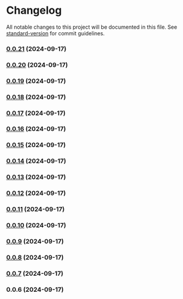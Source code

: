 # Changelog

All notable changes to this project will be documented in this file. See [standard-version](https://github.com/conventional-changelog/standard-version) for commit guidelines.

### [0.0.21](https://github.com/gravypower/zli/compare/v0.0.20...v0.0.21) (2024-09-17)

### [0.0.20](https://github.com/gravypower/zli/compare/v0.0.19...v0.0.20) (2024-09-17)

### [0.0.19](https://github.com/gravypower/zli/compare/v0.0.18...v0.0.19) (2024-09-17)

### [0.0.18](https://github.com/gravypower/zli/compare/v0.0.17...v0.0.18) (2024-09-17)

### [0.0.17](https://github.com/gravypower/zli/compare/v0.0.16...v0.0.17) (2024-09-17)

### [0.0.16](https://github.com/gravypower/zli/compare/v0.0.15...v0.0.16) (2024-09-17)

### [0.0.15](https://github.com/gravypower/zli/compare/v0.0.14...v0.0.15) (2024-09-17)

### [0.0.14](https://github.com/gravypower/zli/compare/v0.0.13...v0.0.14) (2024-09-17)

### [0.0.13](https://github.com/gravypower/zli/compare/v0.0.12...v0.0.13) (2024-09-17)

### [0.0.12](https://github.com/gravypower/zli/compare/v0.0.11...v0.0.12) (2024-09-17)

### [0.0.11](https://github.com/gravypower/zli/compare/v0.0.10...v0.0.11) (2024-09-17)

### [0.0.10](https://github.com/gravypower/zli/compare/v0.0.9...v0.0.10) (2024-09-17)

### [0.0.9](https://github.com/gravypower/zli/compare/v0.0.8...v0.0.9) (2024-09-17)

### [0.0.8](https://github.com/gravypower/zli/compare/v0.0.7...v0.0.8) (2024-09-17)

### [0.0.7](https://github.com/gravypower/zli/compare/v0.0.6...v0.0.7) (2024-09-17)

### 0.0.6 (2024-09-17)
